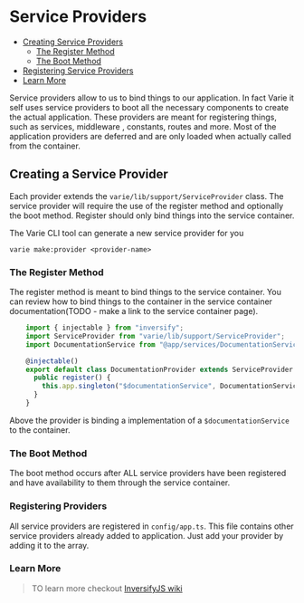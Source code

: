 # Service Providers

- [Creating Service Providers](#createing-service-providers)
  - [The Register Method](#the-register-method)
  - [The Boot Method](#the-boot-method)
- [Registering Service Providers](#registering-providers)
- [Learn More](#learn-more)

Service providers allow to us to bind things to our application. In fact Varie it self uses service providers to boot all the necessary components to create the actual application.
These providers are meant for registering things, such as services, middleware , constants, routes and more. Most of the application providers are deferred and are only loaded when actually called from the container.

<a name="creating-service-providers"></a>

## Creating a Service Provider

Each provider extends the `varie/lib/support/ServiceProvider` class. The service provider will require the use of the register method and optionally the boot method. Register should only bind things into the service container.

The Varie CLI tool can generate a new service provider for you

`varie make:provider <provider-name>`

<a name="the-register-method"></a>

### The Register Method

The register method is meant to bind things to the service container. You can review how to bind things to the container in the service container documentation(TODO - make a link to the service container page).

```js
    import { injectable } from "inversify";
    import ServiceProvider from "varie/lib/support/ServiceProvider";
    import DocumentationService from "@app/services/DocumentationService";

    @injectable()
    export default class DocumentationProvider extends ServiceProvider {
      public register() {
        this.app.singleton("$documentationService", DocumentationService);
      }
    }
```

Above the provider is binding a implementation of a `$documentationService` to the container.

<a name="the-boot-method"></a>

### The Boot Method

The boot method occurs after ALL service providers have been registered and have availability to them through the service container.

<a name="registering-providers"></a>

### Registering Providers

All service providers are registered in `config/app.ts`. This file contains other service providers already added to application. Just add your provider by adding it to the array.

<a name="learn-more"></a>

### Learn More

> TO learn more checkout [InversifyJS wiki](https://github.com/inversify/InversifyJS/blob/master/wiki/readme.md)
